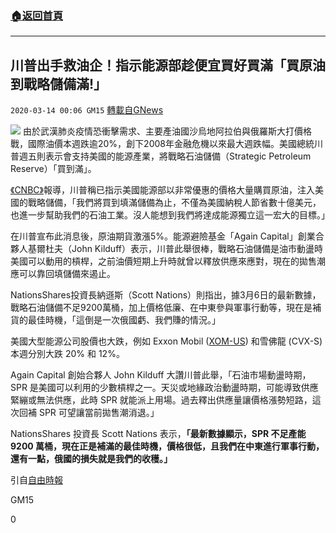 ###  [:house:返回首頁](https://github.com/ourhimalayas/txt)
---

## 川普出手救油企！指示能源部趁便宜買好買滿「買原油到戰略儲備滿!」
`2020-03-14 00:06 GM15` [轉載自GNews](https://gnews.org/zh-hant/140576/)

![](https://s3-ap-northeast-1.amazonaws.com/news.guo.offload.media/wp-content/uploads/2020/03/14000412/phpudcF01.jpg)
由於武漢肺炎疫情恐衝擊需求、主要產油國沙烏地阿拉伯與俄羅斯大打價格戰，國際油價本週跌逾20%，創下2008年金融危機以來最大週跌幅。美國總統川普週五則表示會支持美國的能源產業，將戰略石油儲備（Strategic Petroleum Reserve）「買到滿」。

[《CNBC》](https://www.cnbc.com/2020/03/13/trump-asks-energy-department-to-purchase-oil-for-the-strategic-petroleum-reserve.html)報導，川普稱已指示美國能源部以非常優惠的價格大量購買原油，注入美國的戰略儲備，「我們將買到填滿儲備為止，不僅為美國納稅人節省數十億美元，也進一步幫助我們的石油工業。沒人能想到我們將達成能源獨立這一宏大的目標。」

在川普宣布此消息後，原油期貨激漲5%。能源避險基金「Again Capital」創業合夥人基爾杜夫（John Kilduff）表示，川普此舉很棒，戰略石油儲備是油市動盪時美國可以動用的槓桿，之前油價短期上升時就曾以釋放供應來應對，現在的拋售潮應可以靠回填儲備來遏止。

NationsShares投資長納遜斯（Scott Nations）則指出，據3月6日的最新數據，戰略石油儲備不足9200萬桶，加上價格低廉、在中東參與軍事行動等，現在是補貨的最佳時機，「這倒是一次俄國虧、我們賺的情況。」

美國大型能源公司股價也大跌，例如 Exxon Mobil ([XOM-US](https://invest.cnyes.com/usstock/detail/XOM/market/overview)) 和雪佛龍 (CVX-S) 本週分別大跌 20% 和 12%。

Again Capital 創始合夥人 John Kilduff 大讚川普此舉，「石油市場動盪時期，SPR 是美國可以利用的少數槓桿之一。天災或地緣政治動盪時期，可能導致供應緊繃或無法供應，此時 SPR 就能派上用場。過去釋出供應量讓價格漲勢短路，這次回補 SPR 可望讓當前拋售潮消退。」

NationsShares 投資長 Scott Nations 表示，**「最新數據顯示，SPR 不足產能 9200 萬桶，現在正是補滿的最佳時機，價格很低，且我們在中東進行軍事行動，還有一點，俄國的損失就是我們的收穫。」**

引自[自由時報](https://ec.ltn.com.tw/article/breakingnews/3099429)

GM15

0
